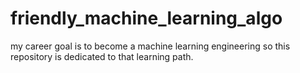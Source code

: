 # friendly_machine_learning_algo
my career goal is to become a machine learning engineering so this repository is dedicated to that learning path. 
